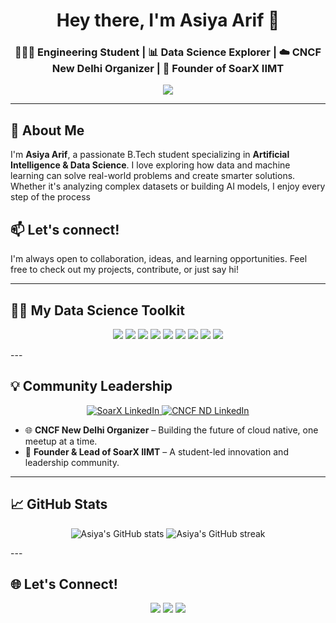 <h1 align="center"> Hey there, I'm Asiya Arif 👋</h1>
<h3 align="center">👩🏼‍💻 Engineering Student | 📊 Data Science Explorer | ☁️ CNCF New Delhi Organizer | 🦅 Founder of SoarX IIMT</h3>

<p align="center">
  <img src="https://readme-typing-svg.herokuapp.com?font=Fira+Code&weight=500&size=22&pause=1000&color=#E30B5C8&center=true&vCenter=true&width=600&lines=🌟+Curious+mind+with+a+love+for+data;🧠+Transforming+ideas+into+intelligent+systems;💬+Let’s+talk+data%2C+cloud%2C+AI%2C+and+communities;🎯+Learning+every+day+to+lead+the+way!" />
</p>

---

## 🌟 About Me


I'm **Asiya Arif**, a passionate B.Tech student specializing in **Artificial Intelligence & Data Science**. I love exploring how data and machine learning can solve real-world problems and create smarter solutions. Whether it's analyzing complex datasets or building AI models, I enjoy every step of the process

## 📫 Let's connect!

I'm always open to collaboration, ideas, and learning opportunities. Feel free to check out my projects, contribute, or just say hi!

---

## 👩‍🔬 My Data Science Toolkit


<p align="center">
  <img src="https://img.shields.io/badge/Python-FFD43B?style=for-the-badge&logo=python&logoColor=black" />
  <img src="https://img.shields.io/badge/Jupyter-F37626?style=for-the-badge&logo=jupyter&logoColor=white" />
  <img src="https://img.shields.io/badge/Pandas-150458?style=for-the-badge&logo=pandas&logoColor=white" />
  <img src="https://img.shields.io/badge/Numpy-013243?style=for-the-badge&logo=numpy&logoColor=white" />
  <img src="https://img.shields.io/badge/Matplotlib-11557C?style=for-the-badge&logo=matplotlib&logoColor=white" />
  <img src="https://img.shields.io/badge/Seaborn-4B8BBE?style=for-the-badge&logo=seaborn&logoColor=white" />
  <img src="https://img.shields.io/badge/SQL-4479A1?style=for-the-badge&logo=mysql&logoColor=white" />
  <img src="https://img.shields.io/badge/GitHub-181717?style=for-the-badge&logo=github&logoColor=white" />
  <img src="https://img.shields.io/badge/PowerBI-F2C811?style=for-the-badge&logo=powerbi&logoColor=black" />
  
</p>
---

## 💡 Community Leadership

<p align="center">
  <a href="https://www.linkedin.com/company/soarx-iimt/">
    <img src="https://img.shields.io/badge/SoarX%20IIMT-700%2B%20Followers-orange?style=for-the-badge&logo=linkedin&logoColor=white" alt="SoarX LinkedIn"/>
  </a>
  </a>
  <a href="https://www.linkedin.com/company/cncgnd/">
    <img src="https://img.shields.io/badge/CNCF%20New%20Delhi-5K%2B%20Followers-blue?style=for-the-badge&logo=linkedin&logoColor=white" alt="CNCF ND LinkedIn"/>
  </a>
</p>

- 🌐 **CNCF New Delhi Organizer** – Building the future of cloud native, one meetup at a time.
- 🤝 **Founder & Lead of SoarX IIMT** – A student-led innovation and leadership community.

---

## 📈 GitHub Stats

<p align="center">
  <img src="https://github-readme-stats.vercel.app/api?username=asiyaarif&show_icons=true&theme=radical" alt="Asiya's GitHub stats"/>
  <img src="https://github-readme-streak-stats.herokuapp.com/?user=asiyaarif&theme=radical" alt="Asiya's GitHub streak"/>
</p>
---

## 🌐 Let's Connect!

<p align="center">
  <a href="https://www.linkedin.com/in/asiya-arif-56058b263/">
    <img src="https://img.shields.io/badge/-LinkedIn-blue?style=flat-square&logo=linkedin" /></a>
  <a href="https://twitter.com/itsasiyaarif">
    <img src="https://img.shields.io/badge/-Twitter-1DA1F2?style=flat-square&logo=twitter&logoColor=white" /></a>
  <a href="mailto:itsasiyaarif@gmail.com">
    <img src="https://img.shields.io/badge/-Email-D14836?style=flat-square&logo=gmail&logoColor=white" /></a>
</p>



